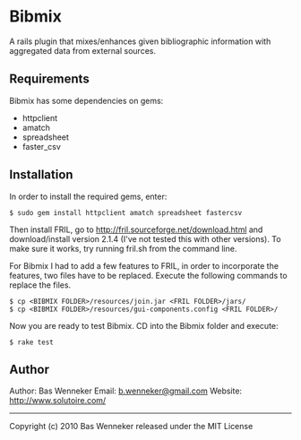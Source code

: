 Bibmix
======
A rails plugin that mixes/enhances given bibliographic information with aggregated data from external sources.

Requirements
------------
Bibmix has some dependencies on gems:

 * httpclient
 * amatch
 * spreadsheet
 * faster_csv

Installation
------------

In order to install the required gems, enter:

	$ sudo gem install httpclient amatch spreadsheet fastercsv

Then install FRIL, go to http://fril.sourceforge.net/download.html and download/install version 2.1.4 (I've not tested this with other versions). To make sure it works, try running fril.sh from the command line.

For Bibmix I had to add a few features to FRIL, in order to incorporate the features, two files have to be replaced. Execute the following commands to replace the files.

	$ cp <BIBMIX FOLDER>/resources/join.jar <FRIL FOLDER>/jars/
	$ cp <BIBMIX FOLDER>/resources/gui-components.config <FRIL FOLDER>/

Now you are ready to test Bibmix. CD into the Bibmix folder and execute:

	$ rake test

Author 
-------
Author: Bas Wenneker
Email: <b.wenneker@gmail.com>
Website: http://www.solutoire.com/

* * *
Copyright (c) 2010 Bas Wenneker
released under the MIT License
